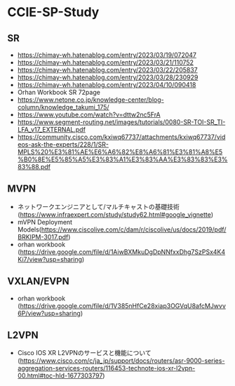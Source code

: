 # CCIE-SP-Study
## SR
- https://chimay-wh.hatenablog.com/entry/2023/03/19/072047
- https://chimay-wh.hatenablog.com/entry/2023/03/21/110752
- https://chimay-wh.hatenablog.com/entry/2023/03/22/205837
- https://chimay-wh.hatenablog.com/entry/2023/03/28/230929
- https://chimay-wh.hatenablog.com/entry/2023/04/10/090418
- Orhan Workbook SR 72page
- https://www.netone.co.jp/knowledge-center/blog-column/knowledge_takumi_175/
- https://www.youtube.com/watch?v=dttw2nc5FrA
- https://www.segment-routing.net/images/tutorials/0080-SR-TOI-SR_TI-LFA_v17_EXTERNAL.pdf
- https://community.cisco.com/kxiwq67737/attachments/kxiwq67737/videos-ask-the-experts/228/1/SR-MPLS%20%E3%81%AE%E6%A6%82%E8%A6%81%E3%81%A8%E5%B0%8E%E5%85%A5%E3%83%A1%E3%83%AA%E3%83%83%E3%83%88.pdf

## MVPN
- ネットワークエンジニアとして/マルチキャストの基礎技術 (https://www.infraexpert.com/study/study62.html#google_vignette)
- mVPN Deployment Models(https://www.ciscolive.com/c/dam/r/ciscolive/us/docs/2019/pdf/BRKIPM-3017.pdf)
- orhan workbook (https://drive.google.com/file/d/1AiwBXMkuDgDpNNfxxDhg7SzPSx4K4Ki7/view?usp=sharing)

## VXLAN/EVPN
- orhan workbook (https://drive.google.com/file/d/1V385nHfCe28xiap3OGVqU8afcMJwvv6P/view?usp=sharing)

## L2VPN
- Cisco IOS XR L2VPNのサービスと機能について(https://www.cisco.com/c/ja_jp/support/docs/routers/asr-9000-series-aggregation-services-routers/116453-technote-ios-xr-l2vpn-00.html#toc-hId-1677303797)
